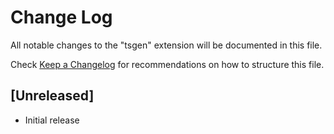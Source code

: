 # Change Log

All notable changes to the "tsgen" extension will be documented in this file.

Check [Keep a Changelog](http://keepachangelog.com/) for recommendations on how to structure this file.

## [Unreleased]

- Initial release